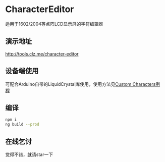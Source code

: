 # CharacterEditor

适用于1602/2004等点阵LCD显示屏的字符编辑器  

## 演示地址  
http://tools.clz.me/character-editor  


## 设备端使用  
可配合Arduino自带的LiquidCrystal库使用，使用方法见[Custom Characters例程](https://github.com/arduino-libraries/LiquidCrystal/blob/master/examples/CustomCharacter/CustomCharacter.ino)  

## 编译  
```bash
npm i
ng build --prod
```

## 在线乞讨  
觉得不错，就请star一下  
